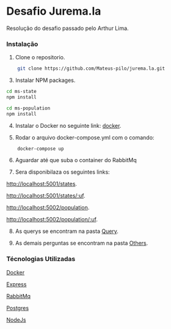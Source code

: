 # Desafio Jurema.la

Resolução do desafio passado pelo Arthur Lima.

### Instalação

1. Clone o repositorio.
```sh
    git clone https://github.com/Mateus-pilo/jurema.la.git
```
3. Instalar NPM packages.
```sh
cd ms-state
npm install

cd ms-population
npm install
```
4. Instalar o Docker no seguinte link:
[docker](https://www.docker.com/).

5. Rodar o arquivo docker-compose.yml com o comando:
```sh 
    docker-compose up
```
6. Aguardar até que suba o container do RabbitMq

7. Sera disponibilaza os seguintes links:

[http://localhost:5001/states](http://localhost:5001/states).

[http://localhost:5001/states/:uf](http://localhost:5001/states/:uf).

[http://localhost:5002/population](http://localhost:5002/population).

[http://localhost:5002/population/:uf](http://localhost:5002/population/:uf).

8. As querys se encontram na pasta [Query](https://github.com/Mateus-pilo/jurema.la/tree/master/querys).

9. As demais perguntas se encontram na pasta [Others](https://github.com/Mateus-pilo/jurema.la/tree/master/others).

### Técnologias Utilizadas
[Docker](https://www.docker.com/)

[Express](https://expressjs.com/pt-br/)

[RabbitMq](https://www.rabbitmq.com/)

[Postgres](https://www.postgresql.org/)

[NodeJs](https://nodejs.org/en/)


